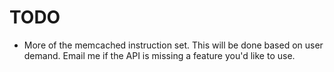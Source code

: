TODO
========

 * More of the memcached instruction set.  This will be done based on user demand.  Email me if the API is missing a feature you'd like to use.
